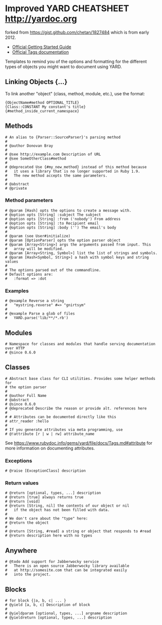# Improved YARD CHEATSHEET http://yardoc.org

forked from https://gist.github.com/chetan/1827484 which is from early 2012.

* [Official Getting Started Guide](http://www.rubydoc.info/gems/yard/file/docs/GettingStarted.md)
* [Official Tags documentation](http://www.rubydoc.info/gems/yard/file/docs/Tags.md#Tag_List)

Templates to remind you of the options and formatting for the different types of objects you might
want to document using YARD.

## Linking Objects {...}

To link another "object" (class, method, module, etc.), use the format:

    {ObjectName#method OPTIONAL_TITLE}
    {Class::CONSTANT My constant's title}
    {#method_inside_current_namespace}

## Methods

    # An alias to {Parser::SourceParser}'s parsing method
    # 
    # @author Donovan Bray
    #
    # @see http://example.com Description of URL
    # @see SomeOtherClass#method
    #
    # @deprecated Use {#my_new_method} instead of this method because
    #   it uses a library that is no longer supported in Ruby 1.9. 
    #   The new method accepts the same parameters.
    #
    # @abstract
    # @private

### Method parameters

    # @param [Hash] opts the options to create a message with.
    # @option opts [String] :subject The subject
    # @option opts [String] :from ('nobody') From address
    # @option opts [String] :to Recipient email
    # @option opts [String] :body ('') The email's body 
    #
    # @param (see User#initialize)
    # @param [OptionParser] opts the option parser object
    # @param [Array<String>] args the arguments passed from input. This
    #   array will be modified.
    # @param [Array<String, Symbol>] list the list of strings and symbols.
    # @param [Hash<Symbol, String>] a hash with symbol keys and string values
    #
    # The options parsed out of the commandline.
    # Default options are:
    #   :format => :dot
    
### Examples

    # @example Reverse a string
    #   "mystring.reverse" #=> "gnirtsym"
    #
    # @example Parse a glob of files
    #   YARD.parse('lib/**/*.rb')
## Modules

    # Namespace for classes and modules that handle serving documentation over HTTP
    # @since 0.6.0

## Classes

    # Abstract base class for CLI utilities. Provides some helper methods for
    # the option parser
    # 
    # @author Full Name
    # @abstract
    # @since 0.6.0
    # @deprecated Describe the reason or provide alt. references here
    #
    # # Attributes can be documented directly like this
    # attr_reader :hello
    #
    # If you generate attributes via meta programming, use
    # @!attribute [r | w | rw] attribute_name

See https://www.rubydoc.info/gems/yard/file/docs/Tags.md#attribute for more information on documenting attributes.

### Exceptions

    # @raise [ExceptionClass] description

### Return values

    # @return [optional, types, ...] description
    # @return [true] always returns true
    # @return [void]
    # @return [String, nil] the contents of our object or nil
    #   if the object has not been filled with data.
    #
    # We don't care about the "type" here:
    # @return the object
    #
    # @return [String, #read] a string or object that responds to #read
    # @return description here with no types

## Anywhere

    # @todo Add support for Jabberwocky service
    #   There is an open source Jabberwocky library available 
    #   at http://somesite.com that can be integrated easily
    #   into the project.

## Blocks

    # for block {|a, b, c| ... }
    # @yield [a, b, c] Description of block
    #
    # @yieldparam [optional, types, ...] argname description
    # @yieldreturn [optional, types, ...] description